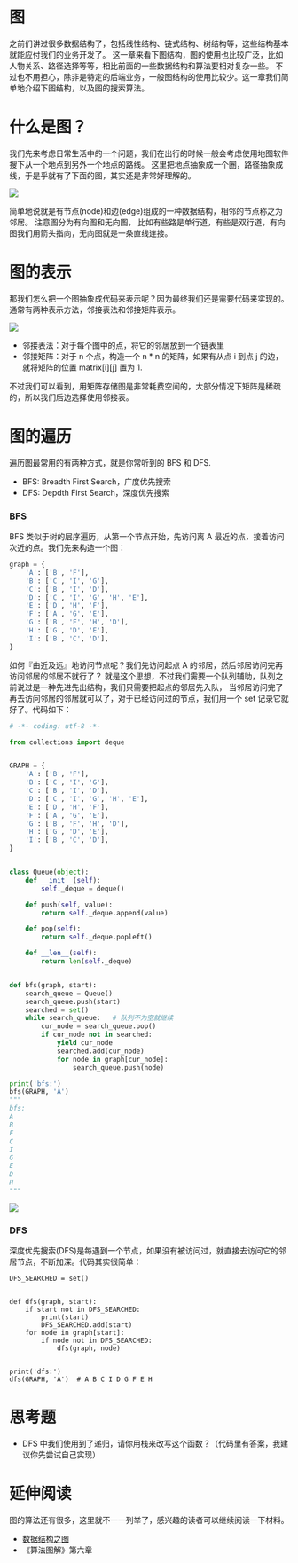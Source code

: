 # 图
之前们讲过很多数据结构了，包括线性结构、链式结构、树结构等，这些结构基本就能应付我们的业务开发了。
这一章来看下图结构，图的使用也比较广泛，比如人物关系、路径选择等等，相比前面的一些数据结构和算法要相对复杂一些。
不过也不用担心，除非是特定的后端业务，一般图结构的使用比较少。这一章我们简单地介绍下图结构，以及图的搜索算法。

# 什么是图？
我们先来考虑日常生活中的一个问题，我们在出行的时候一般会考虑使用地图软件搜下从一个地点到另外一个地点的路线。
这里把地点抽象成一个圈，路径抽象成线，于是乎就有了下面的图，其实还是非常好理解的。

![](graph_road.png)

简单地说就是有节点(node)和边(edge)组成的一种数据结构，相邻的节点称之为邻居。 注意图分为有向图和无向图，
比如有些路是单行道，有些是双行道，有向图我们用箭头指向，无向图就是一条直线连接。

# 图的表示
那我们怎么把一个图抽象成代码来表示呢？因为最终我们还是需要代码来实现的。通常有两种表示方法，邻接表法和邻接矩阵表示。

![](graph_rep.png)

- 邻接表法：对于每个图中的点，将它的邻居放到一个链表里
- 邻接矩阵：对于 n 个点，构造一个 n * n 的矩阵，如果有从点 i 到点 j 的边，就将矩阵的位置 matrix[i][j] 置为 1.

不过我们可以看到，用矩阵存储图是非常耗费空间的，大部分情况下矩阵是稀疏的，所以我们后边选择使用邻接表。

# 图的遍历
遍历图最常用的有两种方式，就是你常听到的 BFS 和 DFS.

- BFS: Breadth First Search，广度优先搜索
- DFS: Depdth First Search，深度优先搜索

### BFS
BFS 类似于树的层序遍历，从第一个节点开始，先访问离 A 最近的点，接着访问次近的点。我们先来构造一个图：

```py
graph = {
    'A': ['B', 'F'],
    'B': ['C', 'I', 'G'],
    'C': ['B', 'I', 'D'],
    'D': ['C', 'I', 'G', 'H', 'E'],
    'E': ['D', 'H', 'F'],
    'F': ['A', 'G', 'E'],
    'G': ['B', 'F', 'H', 'D'],
    'H': ['G', 'D', 'E'],
    'I': ['B', 'C', 'D'],
}
```
如何『由近及远』地访问节点呢？我们先访问起点 A 的邻居，然后邻居访问完再访问邻居的邻居不就行了？
就是这个思想，不过我们需要一个队列辅助，队列之前说过是一种先进先出结构，我们只需要把起点的邻居先入队，
当邻居访问完了再去访问邻居的邻居就可以了，对于已经访问过的节点，我们用一个 set 记录它就好了。代码如下：

```py
# -*- coding: utf-8 -*-

from collections import deque


GRAPH = {
    'A': ['B', 'F'],
    'B': ['C', 'I', 'G'],
    'C': ['B', 'I', 'D'],
    'D': ['C', 'I', 'G', 'H', 'E'],
    'E': ['D', 'H', 'F'],
    'F': ['A', 'G', 'E'],
    'G': ['B', 'F', 'H', 'D'],
    'H': ['G', 'D', 'E'],
    'I': ['B', 'C', 'D'],
}


class Queue(object):
    def __init__(self):
        self._deque = deque()

    def push(self, value):
        return self._deque.append(value)

    def pop(self):
        return self._deque.popleft()

    def __len__(self):
        return len(self._deque)


def bfs(graph, start):
    search_queue = Queue()
    search_queue.push(start)
    searched = set()
    while search_queue:   # 队列不为空就继续
        cur_node = search_queue.pop()
        if cur_node not in searched:
            yield cur_node
            searched.add(cur_node)
            for node in graph[cur_node]:
                search_queue.push(node)

print('bfs:')
bfs(GRAPH, 'A')
"""
bfs:
A
B
F
C
I
G
E
D
H
"""
```

![](bfs.png)

### DFS
深度优先搜索(DFS)是每遇到一个节点，如果没有被访问过，就直接去访问它的邻居节点，不断加深。代码其实很简单：

```
DFS_SEARCHED = set()


def dfs(graph, start):
    if start not in DFS_SEARCHED:
        print(start)
        DFS_SEARCHED.add(start)
    for node in graph[start]:
        if node not in DFS_SEARCHED:
            dfs(graph, node)


print('dfs:')
dfs(GRAPH, 'A')  # A B C I D G F E H

```


# 思考题
- DFS 中我们使用到了递归，请你用栈来改写这个函数？（代码里有答案，我建议你先尝试自己实现）

# 延伸阅读
图的算法还有很多，这里就不一一列举了，感兴趣的读者可以继续阅读一下材料。

- [数据结构之图](https://www.zybuluo.com/guoxs/note/249812)
- 《算法图解》第六章

